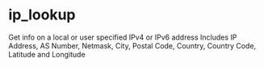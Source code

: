 # ip_lookup
Get info on a local or user specified IPv4 or IPv6 address
Includes IP Address, AS Number, Netmask, City, Postal Code,
Country, Country Code, Latitude and Longitude

